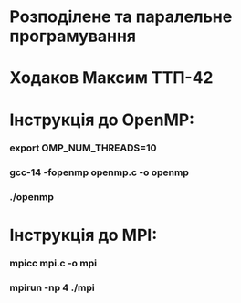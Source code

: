 # Розподілене та паралельне програмування  
# Ходаков Максим ТТП-42  


# Інструкція до OpenMP:  

### export OMP_NUM_THREADS=10
### gcc-14 -fopenmp openmp.c -o openmp
### ./openmp  

# Інструкція до MPI:

### mpicc mpi.c -o mpi
### mpirun -np 4 ./mpi
